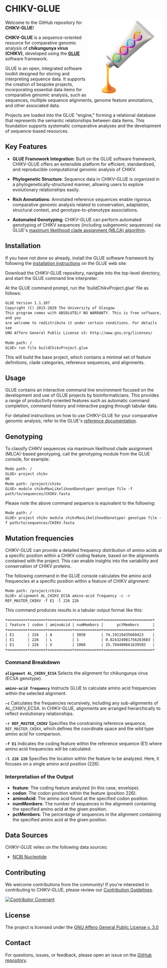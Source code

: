 # CHIKV-GLUE

<img src="md/chikv-glue-logo.png" align="right" alt="" width="240" />

Welcome to the GitHub repository for **CHIKV-GLUE**!

**CHIKV-GLUE** is a sequence-oriented resource for comparative genomic analysis of **chikungunya virus (CHIKV)**, developed using the [**GLUE**](https://github.com/giffordlabcvr/gluetools) software framework.

GLUE is an open, integrated software toolkit designed for storing and interpreting sequence data. It supports the creation of bespoke projects, incorporating essential data items for comparative genomic analysis, such as sequences, multiple sequence alignments, genome feature annotations, and other associated data.

Projects are loaded into the GLUE "engine," forming a relational database that represents the semantic relationships between data items. This foundation supports systematic comparative analyses and the development of sequence-based resources.


## Key Features

- **GLUE Framework Integration**: Built on the GLUE software framework, CHIKV-GLUE offers an extensible platform for efficient, standardized, and reproducible computational genomic analysis of CHIKV.

- **Phylogenetic Structure**: Sequence data in CHIKV-GLUE is organized in a phylogenetically-structured manner, allowing users to explore evolutionary relationships easily.

- **Rich Annotations**: Annotated reference sequences enable rigorous comparative genomic analysis related to conservation, adaptation, structural context, and genotype-to-phenotype associations.

- **Automated Genotyping**: CHIKV-GLUE can perform automated genotyping of CHIKV sequences (including subgenomic sequences) via GLUE's [maximum likelihood clade assignment (MLCA) algorithm](https://doi.org/10.1186/s12859-018-2459-9). 


## Installation

If you have not done so already, install the GLUE software framework by following the [installation instructions](http://glue-tools.cvr.gla.ac.uk/#/installation) on the GLUE web site: 

Download the CHIKV-GLUE repository, navigate into the top-level directory, and start the GLUE command line interpreter.

At the GLUE command prompt, run the 'buildChikvProject.glue' file as follows:

```
GLUE Version 1.1.107
Copyright (C) 2015-2020 The University of Glasgow
This program comes with ABSOLUTELY NO WARRANTY. This is free software, and you
are welcome to redistribute it under certain conditions. For details see
GNU Affero General Public License v3: http://www.gnu.org/licenses/

Mode path: /
GLUE> run file buildChikvProject.glue
```

This will build the base project, which contains a minimal set of feature definitions, clade categories, reference sequences, and alignments.

## Usage

GLUE contains an interactive command line environment focused on the development and use of GLUE projects by bioinformaticians. This provides a range of productivity-oriented features such as automatic command completion, command history and interactive paging through tabular data. 

For detailed instructions on how to use CHIKV-GLUE for your comparative genomic analysis, refer to the GLUE's [reference documentation](http://glue-tools.cvr.gla.ac.uk/).

## Genotyping

To classify CHIKV sequences via maximum likelihood clade assignment (MLCA)-based genotyping, call the genotyping module from the GLUE console, for example:

```
Mode path: /
GLUE> project chikv
OK
Mode path: /project/chikv
GLUE> module chikvMaxLikelihoodGenotyper genotype file -f path/to/sequences/CHIKV.fasta 
```

Please note the above command sequence is equivalent to the following:

```
Mode path: /
GLUE> project chikv module chikvMaxLikelihoodGenotyper genotype file -f path/to/sequences/CHIKV.fasta 
```

## Mutation frequencies

CHIKV-GLUE can provide a detailed frequency distribution of amino acids at a specific position within a CHIKV coding feature, based on the alignments contained with the project.
This can enable insights into the variability and conservation of CHIKV proteins.

The following command in the GLUE console calculates the amino acid frequencies at a specific position within a feature of CHIKV alignment:

```
Mode path: /project/chikv
GLUE> alignment AL_CHIKV_ECSA amino-acid frequency -c -r REF_MASTER_CHIKV -f E1 -l 226 226
```

This command produces results in a tabular output format like this:

```
+=========+=======+===========+============+======================+
| feature | codon | aminoAcid | numMembers |      pctMembers      |
+=========+=======+===========+============+======================+
| E1      | 226   | A         | 3050       | 74.19119435660423    |
| E1      | 226   | L         | 1          | 0.024324981756263683 |
| E1      | 226   | V         | 1060       | 25.784480661639503   |
+=========+=======+===========+============+======================+
```

### Command Breakdown

**`alignment AL_CHIKV_ECSA`**
Selects the alignment for chikungunya virus (ECSA genotype).

**`amino-acid frequency`**
Instructs GLUE to calculate amino acid frequencies within the selected alignment.

**`-c`**
Calculates the frequencies recursively, including any sub-alignments of AL_CHIKV_ECSA. In CHIKV-GLUE, alignments are arranged hierarchically to reflect evolutionary relationships.

**`-r REF_MASTER_CHIKV`**
Specifies the constraining reference sequence, `REF_MASTER_CHIKV`, which defines the coordinate space and the wild type amino acid for comparison.

**`-f E1`**
Indicates the coding feature within the reference sequence (E1) where amino acid frequencies will be calculated.

**`-l 226 226`**
Specifies the location within the feature to be analyzed. Here, it focuses on a single amino acid position (226).

### Interpretation of the Output

- **feature**: The coding feature analyzed (in this case, envelope).
- **codon**: The codon position within the feature (position 226).
- **aminoAcid**: The amino acid found at the specified codon position.
- **numMembers**: The number of sequences in the alignment containing the specified amino acid at the given position.
- **pctMembers**: The percentage of sequences in the alignment containing the specified amino acid at the given position.


## Data Sources

CHIKV-GLUE relies on the following data sources:

- [NCBI Nucleotide](https://www.ncbi.nlm.nih.gov/nuccore)

## Contributing

We welcome contributions from the community! If you're interested in contributing to CHIKV-GLUE, please review our [Contribution Guidelines](./md/CONTRIBUTING.md).

[![Contributor Covenant](https://img.shields.io/badge/Contributor%20Covenant-2.1-4baaaa.svg)](./md/code_of_conduct.md)


## License

The project is licensed under the [GNU Affero General Public License v. 3.0](https://www.gnu.org/licenses/agpl-3.0.en.html)

## Contact

For questions, issues, or feedback, please open an issue on the [GitHub repository](https://github.com/giffordlabcvr/CHIKV-GLUE/issues).

